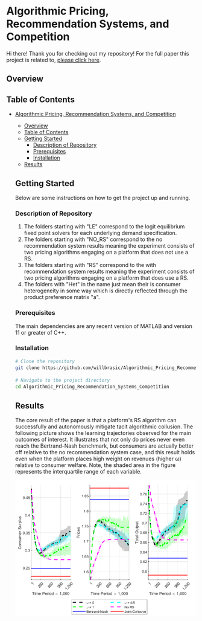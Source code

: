 # Algorithmic Pricing, Recommendation Systems, and Competition

Hi there! Thank you for checking out my repository! For the full paper this project is related to, [please click here](link).

## Overview

## Table of Contents

- [Algorithmic Pricing, Recommendation Systems, and Competition](#project-name)
  - [Overview](#overview)
  - [Table of Contents](#table-of-contents)
  - [Getting Started](#getting-started)
    - [Description of Repository](#description-of-repository)
    - [Prerequisites](#prerequisites)
    - [Installation](#installation)
  - [Results](#results)

  ## Getting Started

  Below are some instructions on how to get the project up and running.

  ### Description of Repository

  1. The folders starting with "LE" correspond to the logit equilibrium fixed point solvers for each underlying demand specification.
  2. The folders starting with "NO_RS" correspond to the no recommendation system results meaning the experiment consists of two pricing algorithms engaging on a platform that does not use a RS.
  3. The folders starting with "RS" correspond to the with recommendation system results meaning the experiment consists of two pricing algorithms engaging on a platform that does use a RS.
  4. The folders with "Het" in the name just mean their is consumer heterogeneity in some way which is directly reflected through the product preference matrix "a".

  ### Prerequisites

  The main dependencies are any recent version of MATLAB and version 11 or greater
  of C++.

  ### Installation

  ```bash
  # Clone the repository
  git clone https://github.com/willbrasic/Algorithmic_Pricing_Recommendation_Systems_Competition.git

  # Navigate to the project directory
  cd Algorithmic_Pricing_Recommendation_Systems_Competition
  ```

  ## Results

  The core result of the paper is that a platform's RS algorithm can successfully and autonomously mitigate tacit algorithmic collusion. The following picture shows the learning trajectories observed for the main outcomes of interest. It illustrates that not only do prices never even reach the Bertrand-Nash benchmark, but consumers are actually better off relative to the no recommendation system case, and this result holds even when the platform places high weight on revenues (higher ω) relative to consumer welfare. Note, the shaded area in the figure represents the interquartile range of each variable.

  ![Picture 1](Pictures/RS_Het_LC.png)
